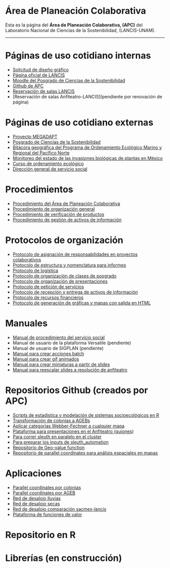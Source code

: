 # Área de Planeación Colaborativa

Esta es la página del **Área de Planeación Colaborativa, (APC)** del Laboratorio Nacional de Ciencias de la Sostenibilidad, (LANCIS-UNAM).
* * *


# Páginas de uso cotidiano internas

- [Solicitud de diseño gráfico]()
- [Página oficial de LANCIS](http://lancis.ecologia.unam.mx/)
- [Moodle del Posgrado de Ciencias de la Sostenibilidad](http://aulas.mine.nu/recursos/login/index.php)
- [Github de APC](https://github.com/lancis-apc/planeacion-colaborativa)
- [Reservación de salas LANCIS](http://web.ecologia.unam.mx/index.php/asuntos-internos/206-reservacion-de-aulas)
- [Reservación de salas Anfiteatro-LANCIS](pendiente por renovación de página)

# Páginas de uso cotidiano externas
- [Proyecto MEGADAPT](http://megadapt.weebly.com)
- [Posgrado de Ciencias de la Sostenibilidad](http://sostenibilidad.posgrado.unam.mx/)
- [Bitácora geográfica del Programa de Ordenamiento Ecológico Marino y Regional del Pacífico Norte](http://magrat.mine.nu:8080/Versatile/)
- [Monitoreo del estado de las invasiones biológicas de plantas en México](http://www.unibio.unam.mx/invasoras/)
- [Curso de ordenamiento ecológico](http://kinet.cuaed.unam.mx/educacion_continua/ordenamiento_ecologico/)
- [Dirección general de servicio social](https://www.siass.unam.mx/programa/13477)

# Procedimientos

* [Procedimiento del Área de Planeación Colaborativa]()
* [Procedimiento de organización general](https://github.com/lancis-apc/planeacion-colaborativa/blob/master/procedimiento_organizacion_general.md)
* [Procedimiento de verificación de productos](https://github.com/lancis-apc/planeacion-colaborativa/blob/master/Procedimiento%20de%20verificaci%C3%B3n%20de%20productos/procedimiento_verifi_produc.md) 
* [Procedimiento de gestión de activos de información](https://github.com/lancis-apc/planeacion-colaborativa/blob/master/Procedimiento%20de%20activos%20de%20informaci%C3%B3n/procedimiento_activos_informacion.md)

# Protocolos de organización
* [Protocolo de asignación de responsabilidades en proyectos colaborativos](https://github.com/lancis-apc/planeacion-colaborativa/blob/master/Protocolo%20de%20asignaci%C3%B3n%20de%20responsabilidades/protocolo_asig_respons.md)
* [Protocolo de estructura y nomenclatura para informes](https://github.com/lancis-apc/planeacion-colaborativa/blob/master/protocolo_estruc_nom_informes.md)
* [Protocolo de logística](https://github.com/lancis-apc/planeacion-colaborativa/blob/master/protocolo_logistica.md)
* [Protocolo de organización de clases de posgrado](https://github.com/lancis-apc/planeacion-colaborativa/blob/master/protocolo_org_clases_posgrado.md)
* [Protocolo de organización de presentaciones](https://github.com/lancis-apc/planeacion-colaborativa/blob/master/Protocolo%20de%20presentaciones/README.md)
* [Protocolo de petición de servicios](https://github.com/lancis-apc/planeacion-colaborativa/blob/master/protocolo_peticionservicio.md)
* [Protocolo de recepción y entrega de activos de información](https://github.com/lancis-apc/planeacion-colaborativa/blob/master/lancis_fed_pcr.md)
* [Protocolo de recursos financieros](https://github.com/lancis-apc/planeacion-colaborativa/blob/master/protocolo_recursos_financieros.md)
* [Protocolo de generación de gráficas y mapas con salida en HTML](https://github.com/lancis-apc/planeacion-colaborativa/blob/master/protocolo_gr_ma_html.md)

# Manuales
* [Manual de procedimiento del servicio social](https://github.com/lancis-apc/planeacion-colaborativa/blob/master/manual_servicio_social.md)
* Manual de usuario de la plataforma Versatile (pendiente)
* Manual de usuario de SIGPLAN (pendiente)
* [Manual para crear acciones batch](https://github.com/lancis-apc/planeacion-colaborativa/blob/master/manual_photoshop.acciones_batch.md)
* [Manual para crear gif animados](https://github.com/lancis-apc/planeacion-colaborativa/blob/master/manual_crear_gif_animados.md)
* [Manual para crear miniaturas a partir de slides](https://github.com/lancis-apc/planeacion-colaborativa/blob/master/manual_crear_miniaturas_a_partir_de_slides.md)
* [Manual para reescalar slides a resolución de anfiteatro](https://github.com/lancis-apc/planeacion-colaborativa/blob/master/manual_reescalar_slides_a_resolucion_anfiteatro.md)

# Repositorios Github (creados por APC)
- [Scripts de estadística y modelación de sistemas socioecológicos en R](https://github.com/sostenibilidad-unam/Estadistica_Modelacion_Sistemas_Socioecologicos_R)
- [Transformación de colonias a AGEBs](https://github.com/sostenibilidad-unam/colonias_to_agebs)
- [Aplicar categorías Webber-Fechner a cualquier mapa](https://github.com/sostenibilidad-unam/wf_categories)
- [Plataforma para presentaciones en el Anfiteatro (guiones)](https://github.com/sostenibilidad-unam/boundary_object)
- [Para correr sleuth en paralelo en el cluster](https://github.com/sostenibilidad-unam/sleuth_automation)
- [Para preparar los inputs de sleuth_automation](https://github.com/sostenibilidad-unam/slueth_inputs)
- [Repositorio de Geo-value function](https://github.com/sostenibilidad-unam/geo-value-function)
- [Repositorio de parallel coordinates para análisis espaciales en mapas](https://github.com/sostenibilidad-unam/geo-value-function)

# Aplicaciones
- [Parallel coordinates por colonias](http://pc.magrat.mine.nu/parallel_coordinates_maps/bc81f943e30eb935c47d169bc9910e10)
- [Parallel coordinates por AGEB](http://pc.magrat.mine.nu/parallel_coordinates_maps/5c4e14c30a705b3386bbe6318846ed53)
- [Red de desalojo lluvias](http://magrat.mine.nu/~fidel/lluvias/#11/19.3951/-99.1319)
- [Red de desalojo secas](http://magrat.mine.nu/~fidel/secas/#11/19.3951/-99.1324)
- [Red de desalojo comparación sacmex-lancis](http://magrat.mine.nu/~fidel/comparacion/#12/19.3759/-99.1066)
- [Plataforma de funciones de valor](http://gvf.magrat.mine.nu/elevacion/gaussian/)

# Repositorio en R

# Librerías (en construcción)
